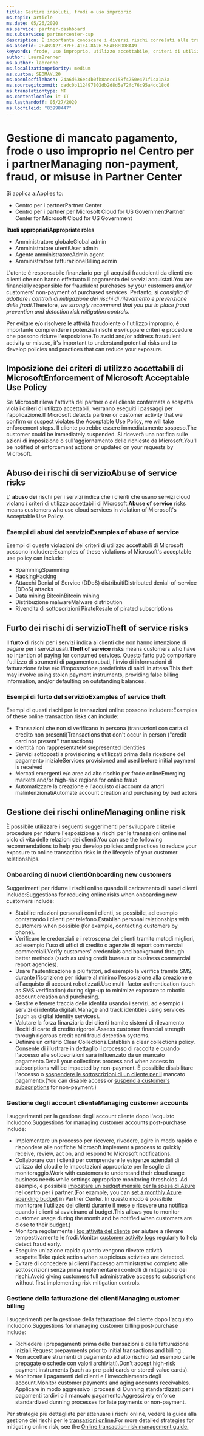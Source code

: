 ```yaml
---
title: Gestire insoluti, frodi o uso improprio
ms.topic: article
ms.date: 05/26/2020
ms.service: partner-dashboard
ms.subservice: partnercenter-csp
description: È importante conoscere i diversi rischi correlati alle transazioni online e le procedure consigliate per gestire e mitigare tali rischi.
ms.assetid: 2F4B9A27-37FF-41E4-8A26-5EAE88DD8A49
keywords: frode, uso improprio, utilizzo accettabile, criteri di utilizzo accettabili, mancato pagamento, il cliente non pagherà fattura, rischi online, furto del servizio, abusi del servizio, Sospendi una sottoscrizione,
author: LauraBrenner
ms.author: labrenne
ms.localizationpriority: medium
ms.custom: SEOMAY.20
ms.openlocfilehash: 24a6d636ec4b0fb8aecc158f4750e471f1ca1a3a
ms.sourcegitcommit: dadc0b112497802db2d8d5e72fc76c95a4dc18d6
ms.translationtype: MT
ms.contentlocale: it-IT
ms.lasthandoff: 05/27/2020
ms.locfileid: "83998447"
---
```

# <a name="managing-non-payment-fraud-or-misuse-in-partner-center"></a><span data-ttu-id="514e1-104">Gestione di mancato pagamento, frode o uso improprio nel Centro per i partner</span><span class="sxs-lookup"><span data-stu-id="514e1-104">Managing non-payment, fraud, or misuse in Partner Center</span></span>

<span data-ttu-id="514e1-105">Si applica a:</span><span class="sxs-lookup"><span data-stu-id="514e1-105">Applies to:</span></span>

- <span data-ttu-id="514e1-106">Centro per i partner</span><span class="sxs-lookup"><span data-stu-id="514e1-106">Partner Center</span></span>
- <span data-ttu-id="514e1-107">Centro per i partner per Microsoft Cloud for US Government</span><span class="sxs-lookup"><span data-stu-id="514e1-107">Partner Center for Microsoft Cloud for US Government</span></span>

<span data-ttu-id="514e1-108">**Ruoli appropriati**</span><span class="sxs-lookup"><span data-stu-id="514e1-108">**Appropriate roles**</span></span>
- <span data-ttu-id="514e1-109">Amministratore globale</span><span class="sxs-lookup"><span data-stu-id="514e1-109">Global admin</span></span>
- <span data-ttu-id="514e1-110">Amministratore utenti</span><span class="sxs-lookup"><span data-stu-id="514e1-110">User admin</span></span>
- <span data-ttu-id="514e1-111">Agente amministratore</span><span class="sxs-lookup"><span data-stu-id="514e1-111">Admin agent</span></span>
- <span data-ttu-id="514e1-112">Amministratore fatturazione</span><span class="sxs-lookup"><span data-stu-id="514e1-112">Billing admin</span></span>

<span data-ttu-id="514e1-113">L'utente è responsabile finanziario per gli acquisti fraudolenti da clienti e/o clienti che non hanno effettuato il pagamento dei servizi acquistati.</span><span class="sxs-lookup"><span data-stu-id="514e1-113">You are financially responsible for fraudulent purchases by your customers and/or customers' non-payment of purchased services.</span></span> <span data-ttu-id="514e1-114">Pertanto, si *consiglia di adottare i controlli di mitigazione dei rischi di rilevamento e prevenzione delle frodi*.</span><span class="sxs-lookup"><span data-stu-id="514e1-114">Therefore, *we strongly recommend that you put in place fraud prevention and detection risk mitigation controls*.</span></span>

<span data-ttu-id="514e1-115">Per evitare e/o risolvere le attività fraudolente o l'utilizzo improprio, è importante comprendere i potenziali rischi e sviluppare criteri e procedure che possono ridurre l'esposizione.</span><span class="sxs-lookup"><span data-stu-id="514e1-115">To avoid and/or address fraudulent activity or misuse, it's important to understand potential risks and to develop policies and practices that can reduce your exposure.</span></span>

## <a name="enforcement-of-microsoft-acceptable-use-policy"></a><span data-ttu-id="514e1-116">Imposizione dei criteri di utilizzo accettabili di Microsoft</span><span class="sxs-lookup"><span data-stu-id="514e1-116">Enforcement of Microsoft Acceptable Use Policy</span></span>

<span data-ttu-id="514e1-117">Se Microsoft rileva l'attività del partner o del cliente confermata o sospetta viola i criteri di utilizzo accettabili, verranno eseguiti i passaggi per l'applicazione.</span><span class="sxs-lookup"><span data-stu-id="514e1-117">If Microsoft detects partner or customer activity that we confirm or suspect violates the Acceptable Use Policy, we will take enforcement steps.</span></span> <span data-ttu-id="514e1-118">Il cliente potrebbe essere immediatamente sospeso.</span><span class="sxs-lookup"><span data-stu-id="514e1-118">The customer could be immediately suspended.</span></span> <span data-ttu-id="514e1-119">Si riceverà una notifica sulle azioni di imposizione o sull'aggiornamento delle richieste da Microsoft.</span><span class="sxs-lookup"><span data-stu-id="514e1-119">You'll be notified of enforcement actions or updated on your requests by Microsoft.</span></span>

## <a name="abuse-of-service-risks"></a><span data-ttu-id="514e1-120">Abuso dei rischi di servizio</span><span class="sxs-lookup"><span data-stu-id="514e1-120">Abuse of service risks</span></span>

<span data-ttu-id="514e1-121">L' **abuso dei** rischi per i servizi indica che i clienti che usano servizi cloud violano i criteri di utilizzo accettabili di Microsoft.</span><span class="sxs-lookup"><span data-stu-id="514e1-121">**Abuse of service** risks means customers who use cloud services in violation of Microsoft's Acceptable Use Policy.</span></span>

### <a name="examples-of-abuse-of-service"></a><span data-ttu-id="514e1-122">Esempi di abusi del servizio</span><span class="sxs-lookup"><span data-stu-id="514e1-122">Examples of abuse of service</span></span>

<span data-ttu-id="514e1-123">Esempi di queste violazioni dei criteri di utilizzo accettabili di Microsoft possono includere:</span><span class="sxs-lookup"><span data-stu-id="514e1-123">Examples of these violations of Microsoft's acceptable use policy can include:</span></span>

- <span data-ttu-id="514e1-124">Spamming</span><span class="sxs-lookup"><span data-stu-id="514e1-124">Spamming</span></span>
- <span data-ttu-id="514e1-125">Hacking</span><span class="sxs-lookup"><span data-stu-id="514e1-125">Hacking</span></span>
- <span data-ttu-id="514e1-126">Attacchi Denial of Service (DDoS) distribuiti</span><span class="sxs-lookup"><span data-stu-id="514e1-126">Distributed denial-of-service (DDoS) attacks</span></span>
- <span data-ttu-id="514e1-127">Data mining Bitcoin</span><span class="sxs-lookup"><span data-stu-id="514e1-127">Bitcoin mining</span></span>
- <span data-ttu-id="514e1-128">Distribuzione malware</span><span class="sxs-lookup"><span data-stu-id="514e1-128">Malware distribution</span></span>
- <span data-ttu-id="514e1-129">Rivendita di sottoscrizioni Pirate</span><span class="sxs-lookup"><span data-stu-id="514e1-129">Resale of pirated subscriptions</span></span>

## <a name="theft-of-service-risks"></a><span data-ttu-id="514e1-130">Furto dei rischi di servizio</span><span class="sxs-lookup"><span data-stu-id="514e1-130">Theft of service risks</span></span>

<span data-ttu-id="514e1-131">Il **furto di** rischi per i servizi indica ai clienti che non hanno intenzione di pagare per i servizi usati.</span><span class="sxs-lookup"><span data-stu-id="514e1-131">**Theft of service** risks means customers who have no intention of paying for consumed services.</span></span> <span data-ttu-id="514e1-132">Questo furto può comportare l'utilizzo di strumenti di pagamento rubati, l'invio di informazioni di fatturazione false e/o l'impostazione predefinita di saldi in attesa.</span><span class="sxs-lookup"><span data-stu-id="514e1-132">This theft may involve using stolen payment instruments, providing false billing information, and/or defaulting on outstanding balances.</span></span>

### <a name="examples-of-service-theft"></a><span data-ttu-id="514e1-133">Esempi di furto del servizio</span><span class="sxs-lookup"><span data-stu-id="514e1-133">Examples of service theft</span></span>

<span data-ttu-id="514e1-134">Esempi di questi rischi per le transazioni online possono includere:</span><span class="sxs-lookup"><span data-stu-id="514e1-134">Examples of these online transaction risks can include:</span></span>

- <span data-ttu-id="514e1-135">Transazioni che non si verificano in persona (transazioni con carta di credito non presenti)</span><span class="sxs-lookup"><span data-stu-id="514e1-135">Transactions that don't occur in person ("credit card not present" transactions)</span></span>
- <span data-ttu-id="514e1-136">Identità non rappresentate</span><span class="sxs-lookup"><span data-stu-id="514e1-136">Misrepresented identities</span></span>
- <span data-ttu-id="514e1-137">Servizi sottoposti a provisioning e utilizzati prima della ricezione del pagamento iniziale</span><span class="sxs-lookup"><span data-stu-id="514e1-137">Services provisioned and used before initial payment is received</span></span>
- <span data-ttu-id="514e1-138">Mercati emergenti e/o aree ad alto rischio per frode online</span><span class="sxs-lookup"><span data-stu-id="514e1-138">Emerging markets and/or high-risk regions for online fraud</span></span>
- <span data-ttu-id="514e1-139">Automatizzare la creazione e l'acquisto di account da attori malintenzionati</span><span class="sxs-lookup"><span data-stu-id="514e1-139">Automate account creation and purchasing by bad actors</span></span>

## <a name="managing-online-risk"></a><span data-ttu-id="514e1-140">Gestione dei rischi online</span><span class="sxs-lookup"><span data-stu-id="514e1-140">Managing online risk</span></span>

<span data-ttu-id="514e1-141">È possibile utilizzare i seguenti suggerimenti per sviluppare criteri e procedure per ridurre l'esposizione ai rischi per le transazioni online nel ciclo di vita delle relazioni dei clienti.</span><span class="sxs-lookup"><span data-stu-id="514e1-141">You can use the following recommendations to help you develop policies and practices to reduce your exposure to online transaction risks in the lifecycle of your customer relationships.</span></span>

### <a name="onboarding-new-customers"></a><span data-ttu-id="514e1-142">Onboarding di nuovi clienti</span><span class="sxs-lookup"><span data-stu-id="514e1-142">Onboarding new customers</span></span>

<span data-ttu-id="514e1-143">Suggerimenti per ridurre i rischi online quando il caricamento di nuovi clienti include:</span><span class="sxs-lookup"><span data-stu-id="514e1-143">Suggestions for reducing online risks when onboarding new customers include:</span></span>

- <span data-ttu-id="514e1-144">Stabilire relazioni personali con i clienti, se possibile, ad esempio contattando i clienti per telefono.</span><span class="sxs-lookup"><span data-stu-id="514e1-144">Establish personal relationships with customers when possible (for example, contacting customers by phone).</span></span>
- <span data-ttu-id="514e1-145">Verificare le credenziali e i retroscena dei clienti tramite metodi migliori, ad esempio l'uso di uffici di credito o agenzie di report commerciali commerciali.</span><span class="sxs-lookup"><span data-stu-id="514e1-145">Verify customers' credentials and background through better methods (such as using credit bureaus or business commercial report agencies).</span></span>
- <span data-ttu-id="514e1-146">Usare l'autenticazione a più fattori, ad esempio la verifica tramite SMS, durante l'iscrizione per ridurre al minimo l'esposizione alla creazione e all'acquisto di account robotizzati.</span><span class="sxs-lookup"><span data-stu-id="514e1-146">Use multi-factor authentication (such as SMS verification) during sign-up to minimize exposure to robotic account creation and purchasing.</span></span>
- <span data-ttu-id="514e1-147">Gestire e tenere traccia delle identità usando i servizi, ad esempio i servizi di identità digitali.</span><span class="sxs-lookup"><span data-stu-id="514e1-147">Manage and track identities using services (such as digital identity services).</span></span>
- <span data-ttu-id="514e1-148">Valutare la forza finanziaria dei clienti tramite sistemi di rilevamento illeciti di carte di credito rigorosi.</span><span class="sxs-lookup"><span data-stu-id="514e1-148">Assess customer financial strength through rigorous credit card fraud detection systems.</span></span>
- <span data-ttu-id="514e1-149">Definire un criterio Clear Collections.</span><span class="sxs-lookup"><span data-stu-id="514e1-149">Establish a clear collections policy.</span></span> <span data-ttu-id="514e1-150">Consente di illustrare in dettaglio il processo di raccolta e quando l'accesso alle sottoscrizioni sarà influenzato da un mancato pagamento.</span><span class="sxs-lookup"><span data-stu-id="514e1-150">Detail your collections process and when access to subscriptions will be impacted by non-payment.</span></span> <span data-ttu-id="514e1-151">È possibile disabilitare l'accesso o [sospendere le sottoscrizioni di un cliente per il](suspend-a-subscription.md) mancato pagamento.</span><span class="sxs-lookup"><span data-stu-id="514e1-151">(You can disable access or [suspend a customer's subscriptions](suspend-a-subscription.md) for non-payment.)</span></span>

### <a name="managing-customer-accounts"></a><span data-ttu-id="514e1-152">Gestione degli account cliente</span><span class="sxs-lookup"><span data-stu-id="514e1-152">Managing customer accounts</span></span>

<span data-ttu-id="514e1-153">I suggerimenti per la gestione degli account cliente dopo l'acquisto includono:</span><span class="sxs-lookup"><span data-stu-id="514e1-153">Suggestions for managing customer accounts post-purchase include:</span></span>

- <span data-ttu-id="514e1-154">Implementare un processo per ricevere, rivedere, agire in modo rapido e rispondere alle notifiche Microsoft.</span><span class="sxs-lookup"><span data-stu-id="514e1-154">Implement a process to quickly receive, review, act on, and respond to Microsoft notifications.</span></span>
- <span data-ttu-id="514e1-155">Collaborare con i clienti per comprendere le esigenze aziendali di utilizzo del cloud e le impostazioni appropriate per le soglie di monitoraggio.</span><span class="sxs-lookup"><span data-stu-id="514e1-155">Work with customers to understand their cloud usage business needs while settings appropriate monitoring thresholds.</span></span> <span data-ttu-id="514e1-156">Ad esempio, è possibile [impostare un budget mensile per la spesa di Azure](set-an-azure-spending-budget-for-your-customers.md) nel centro per i partner.</span><span class="sxs-lookup"><span data-stu-id="514e1-156">(For example, you can [set a monthly Azure spending budget](set-an-azure-spending-budget-for-your-customers.md) in Partner Center.</span></span> <span data-ttu-id="514e1-157">In questo modo è possibile monitorare l'utilizzo dei clienti durante il mese e ricevere una notifica quando i clienti si avvicinano al budget.</span><span class="sxs-lookup"><span data-stu-id="514e1-157">This allows you to monitor customer usage during the month and be notified when customers are close to their budget.)</span></span>
- <span data-ttu-id="514e1-158">Monitora regolarmente i [log attività del cliente](activity-logs.md) per aiutare a rilevare tempestivamente le frodi.</span><span class="sxs-lookup"><span data-stu-id="514e1-158">Monitor [customer activity logs](activity-logs.md) regularly to help detect fraud early.</span></span>
- <span data-ttu-id="514e1-159">Eseguire un'azione rapida quando vengono rilevate attività sospette.</span><span class="sxs-lookup"><span data-stu-id="514e1-159">Take quick action when suspicious activities are detected.</span></span>
- <span data-ttu-id="514e1-160">Evitare di concedere ai clienti l'accesso amministrativo completo alle sottoscrizioni senza prima implementare i controlli di mitigazione dei rischi.</span><span class="sxs-lookup"><span data-stu-id="514e1-160">Avoid giving customers full administrative access to subscriptions without first implementing risk mitigation controls.</span></span>

### <a name="managing-customer-billing"></a><span data-ttu-id="514e1-161">Gestione della fatturazione dei clienti</span><span class="sxs-lookup"><span data-stu-id="514e1-161">Managing customer billing</span></span>

<span data-ttu-id="514e1-162">I suggerimenti per la gestione della fatturazione del cliente dopo l'acquisto includono:</span><span class="sxs-lookup"><span data-stu-id="514e1-162">Suggestions for managing customer billing post-purchase include:</span></span>

- <span data-ttu-id="514e1-163">Richiedere i prepagamenti prima delle transazioni e della fatturazione iniziali.</span><span class="sxs-lookup"><span data-stu-id="514e1-163">Request prepayments prior to initial transactions and billing .</span></span>
- <span data-ttu-id="514e1-164">Non accettare strumenti di pagamento ad alto rischio (ad esempio carte prepagate o schede con valori archiviati).</span><span class="sxs-lookup"><span data-stu-id="514e1-164">Don't accept high-risk payment instruments (such as pre-paid cards or stored-value cards).</span></span>
- <span data-ttu-id="514e1-165">Monitorare i pagamenti dei clienti e l'invecchiamento degli account.</span><span class="sxs-lookup"><span data-stu-id="514e1-165">Monitor customer payments and aging accounts receivables.</span></span> <span data-ttu-id="514e1-166">Applicare in modo aggressivo i processi di Dunning standardizzati per i pagamenti tardivi o il mancato pagamento.</span><span class="sxs-lookup"><span data-stu-id="514e1-166">Aggressively enforce standardized dunning processes for late payments or non-payment.</span></span>

<span data-ttu-id="514e1-167">Per strategie più dettagliate per attenuare i rischi online, vedere la guida alla gestione dei rischi per le [transazioni online.](https://assets.windowsphone.com/7d885238-e13b-4f10-a682-3d5adacd2859/CSP-PartnerRiskGuide-APSFinal_InvariantCulture_Default.zip)</span><span class="sxs-lookup"><span data-stu-id="514e1-167">For more detailed strategies for mitigating online risk, see the [Online transaction risk management guide.](https://assets.windowsphone.com/7d885238-e13b-4f10-a682-3d5adacd2859/CSP-PartnerRiskGuide-APSFinal_InvariantCulture_Default.zip)</span></span>
